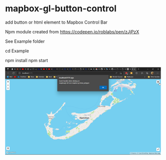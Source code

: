 # mapbox-gl-button-control

add button or html element to Mapbox Control Bar

Npm module created from https://codepen.io/roblabs/pen/zJjPzX 

See Example folder

cd Example

npm install 
npm start



![](example.png)